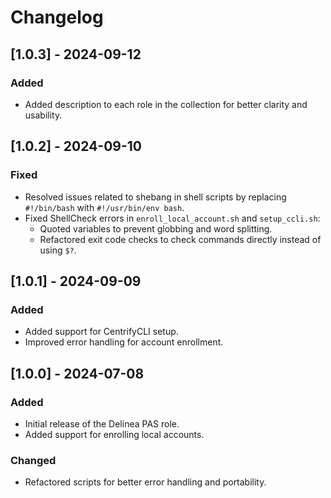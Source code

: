 # Changelog

## [1.0.3] - 2024-09-12
### Added
- Added description to each role in the collection for better clarity and usability.

## [1.0.2] - 2024-09-10
### Fixed
- Resolved issues related to shebang in shell scripts by replacing `#!/bin/bash` with `#!/usr/bin/env bash`.
- Fixed ShellCheck errors in `enroll_local_account.sh` and `setup_ccli.sh`:
  - Quoted variables to prevent globbing and word splitting.
  - Refactored exit code checks to check commands directly instead of using `$?`.

## [1.0.1] - 2024-09-09
### Added
- Added support for CentrifyCLI setup.
- Improved error handling for account enrollment.

## [1.0.0] - 2024-07-08
### Added
- Initial release of the Delinea PAS role.
- Added support for enrolling local accounts.

### Changed
- Refactored scripts for better error handling and portability.
